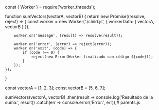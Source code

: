 const { Worker } = require('worker_threads');
 
function sumVectors(vectorA, vectorB) {
    return new Promise((resolve, reject) => {
        const worker = new Worker('./child.js', { workerData: { vectorA, vectorB } });
 
        worker.on('message', (result) => resolve(result));
 
        worker.on('error', (error) => reject(error));
        worker.on('exit', (code) => {
            if (code !== 0) {
                reject(new Error(Worker finalizado con código ${code}));
            }
        });
    });
}
 
const vectorA = [1, 2, 3];
const vectorB = [5, 6, 7];
 
sumVectors(vectorA, vectorB)
    .then(result => console.log('Resultado de la suma:', result))
    .catch(err => console.error('Error:', err));# parents.js
